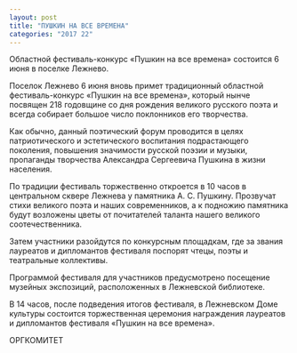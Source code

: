 ```yaml
---
layout: post
title: "ПУШКИН НА ВСЕ ВРЕМЕНА"
categories: "2017 22"
---
```


Областной фестиваль-конкурс «Пушкин на все времена» состоится 6 июня в поселке Лежнево.

Поселок Лежнево 6 июня вновь примет традиционный областной фестиваль-конкурс «Пушкин на все времена», который нынче посвящен 218 годовщине со дня рождения великого русского поэта и всегда собирает большое число поклонников его творчества.

Как обычно, данный поэтический форум проводится в целях патриотического и эстетического воспитания подрастающего поколения, повышения значимости русской поэзии и музыки, пропаганды творчества Александра Сергеевича Пушкина в жизни населения.

По традиции фестиваль торжественно откроется в 10 часов в центральном сквере Лежнева у памятника А. С. Пушкину. Прозвучат стихи великого поэта и наших современников, а к подножию памятника будут возложены цветы от почитателей таланта нашего великого соотечественника.

Затем участники разойдутся по конкурсным площадкам, где за звания лауреатов и дипломантов фестиваля поспорят чтецы, поэты и театральные коллективы.

Программой фестиваля для участников предусмотрено посещение музейных экспозиций, расположенных в Лежневской библиотеке.

В 14 часов, после подведения итогов фестиваля, в Лежневском Доме культуры состоится торжественная церемония награждения лауреатов и дипломантов фестиваля «Пушкин на все времена».

ОРГКОМИТЕТ


